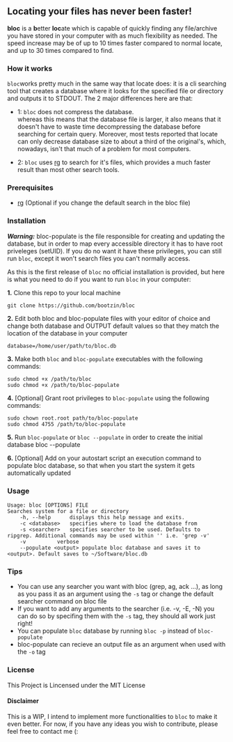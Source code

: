 ## Locating your files has never been faster!

**bloc** is a **b**etter **loc**ate which is capable of quickly finding any file/archive you have stored in your computer with as much flexibility as needed. The speed increase may be of up to 10 times faster compared to normal locate, and up to 30 times compared to find.

### How it works
`bloc`works pretty much in the same way that locate does: it is a cli searching tool that creates a database where it looks for the specified file or directory and outputs it to STDOUT. The 2 major differences here are that:

* 1: `bloc` does not compress the database.  
whereas this means that the database file is larger, it also means that it doesn't have to waste time decompressing the database before searching for certain query. Moreover, most tests reported that locate can only decrease database size to about a third of the original's, which, nowadays, isn't that much of a problem for most computers.
    
* 2: `bloc` uses [rg](https://github.com/BurntSushi/ripgrep) to search for it's files, which provides a much faster result than most other search tools.
    
### Prerequisites
* [rg](https://github.com/BurntSushi/ripgrep) (Optional if you change the default search in the bloc file)

### Installation

***Warning:*** bloc-populate is the file responsible for creating and updating the database, but in order to map every accessible directory it has to have root priveleges (setUID). If you do no want it have these privileges, you can still run `bloc`, except it won't search files you can't normally access.

As this is the first release of `bloc` no official installation is provided, but here is what you need to do if you want to run `bloc` in your computer:

**1.** Clone this repo to your local machine
    
    git clone https://github.com/bootzin/bloc

**2.** Edit both bloc and bloc-populate files with your editor of choice and change both database and OUTPUT default values so that they match the location of the database in your computer
    
    database=/home/user/path/to/bloc.db
   
**3.** Make both `bloc` and `bloc-populate` executables with the following commands:

    sudo chmod +x /path/to/bloc
    sudo chmod +x /path/to/bloc-populate
   
**4.** [Optional] Grant root privileges to `bloc-populate` using the following commands:

    sudo chown root.root path/to/bloc-populate
    sudo chmod 4755 /path/to/bloc-populate
    

**5.** Run `bloc-populate` or `bloc --populate` in order to create the initial database
    bloc --populate
    
**6.** [Optional] Add on your autostart script an execution command to populate bloc database, so that when you start the system it gets automatically updated

### Usage

    Usage: bloc [OPTIONS] FILE
    Searches system for a file or directory
        -h, --help 		displays this help message and exits.
        -c <database>	specifies where to load the database from
        -s <searcher>	specifies searcher to be used. Defaults to ripgrep. Additional commands may be used within '' i.e. 'grep -v'
        -v 			verbose
        --populate <output>	populate bloc database and saves it to <output>. Default saves to ~/Software/bloc.db

### Tips

* You can use any searcher you want with bloc (grep, ag, ack ...), as long as you pass it as an argument using the `-s` tag or change the default searcher command on bloc file
* If you want to add any arguments to the searcher (i.e. -v, -E, -N) you can do so by specifing them with the `-s` tag, they should all work just right!
* You can populate `bloc` database by running `bloc -p` instead of `bloc-populate`
* bloc-populate can recieve an output file as an argument when used with the `-o` tag

### License

This Project is Lincensed under the MIT License

#### Disclaimer
This is a WIP, I intend to implement more functionalities to `bloc` to make it even better. For now, if you have any ideas you wish to contribute, please feel free to contact me (:
